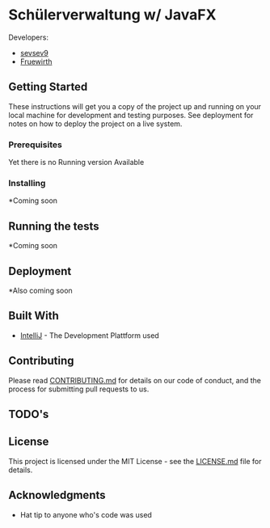 # Schülerverwaltung w/ JavaFX
Developers:
* [sevsev9](https://github.com/sevsev9) 
* [Fruewirth](https://github.com/Fruehwirth) 

## Getting Started

These instructions will get you a copy of the project up and running on your local machine for development and testing purposes. See deployment for notes on how to deploy the project on a live system.

### Prerequisites
Yet there is no Running version Available

### Installing
*Coming soon

## Running the tests
*Coming soon

## Deployment
*Also coming soon

## Built With

* [IntelliJ](https://www.jetbrains.com/idea/) - The Development Plattform used

## Contributing

Please read [CONTRIBUTING.md](https://gist.github.com/PurpleBooth/b24679402957c63ec426) for details on our code of conduct, and the process for submitting pull requests to us.

## TODO's

## License

This project is licensed under the MIT License - see the [LICENSE.md](LICENSE.md) file for details.

## Acknowledgments

* Hat tip to anyone who's code was used
